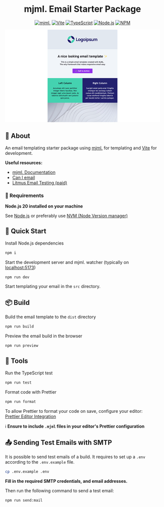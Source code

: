 <div align="center">

# mjml. Email Starter Package

[![mjml.](https://img.shields.io/badge/mjml.-4-FF7F00?style=flat-square)](https://mjml.io/)
[![Vite](https://img.shields.io/badge/Vite-5-646CFF?style=flat-square&logo=vite&logoColor=white)](https://vitejs.dev/)
[![TypeScript](https://img.shields.io/badge/TypeScript-5-3178C6?style=flat-square&logo=typescript&logoColor=white)](https://www.typescriptlang.org/)
[![Node.js](https://img.shields.io/badge/Node.js-20-339933?style=flat-square&logo=nodedotjs&logoColor=white)](https://nodejs.org/)
[![NPM](https://img.shields.io/badge/NPM-8-CB3837?style=flat-square&logo=npm&logoColor=white)](https://www.npmjs.com/)

![Preview](preview.png)

</div>

## 📖 About

An email templating starter package using [mjml.](https://mjml.io/) for templating and [Vite](https://vitejs.dev/) for development.

**Useful resources:**

- [mjml. Documentation](https://mjml.io/documentation/)
- [Can I email](https://www.caniemail.com/)
- [Litmus Email Testing (paid)](https://www.litmus.com/email-testing)

### 🔧 Requirements

**Node.js 20 installed on your machine**

See [Node.js](https://nodejs.org/) or preferably use [NVM (Node Version manager)](https://github.com/nvm-sh/nvm)

## 🚀 Quick Start

Install Node.js dependencies

```bash
npm i
```

Start the development server and mjml. watcher (typically on [localhost:5173](http://localhost:5173))

```bash
npm run dev
```

Start templating your email in the `src` directory.

## 📦 Build

Build the email template to the `dist` directory

```bash
npm run build
```

Preview the email build in the browser

```bash
npm run preview
```

## 🧰 Tools

Run the TypeScript test

```bash
npm run test
```

Format code with Prettier

```bash
npm run format
```

To allow Prettier to format your code on save, configure your editor:<br>
[Prettier Editor Integration](https://prettier.io/docs/en/editors)

ℹ️ **Ensure to include `.mjml` files in your editor's Prettier configuration**

## 📤 Sending Test Emails with SMTP

It is possible to send test emails of a build. It requires to set up a `.env` according to the `.env.example` file.

```bash
cp .env.example .env
```

**Fill in the required SMTP credentials, and email addresses.**

Then run the following command to send a test email:

```bash
npm run send:mail
```
